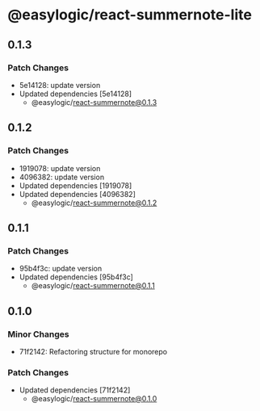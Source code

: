 # @easylogic/react-summernote-lite

## 0.1.3

### Patch Changes

- 5e14128: update version
- Updated dependencies [5e14128]
  - @easylogic/react-summernote@0.1.3

## 0.1.2

### Patch Changes

- 1919078: update version
- 4096382: update version
- Updated dependencies [1919078]
- Updated dependencies [4096382]
  - @easylogic/react-summernote@0.1.2

## 0.1.1

### Patch Changes

- 95b4f3c: update version
- Updated dependencies [95b4f3c]
  - @easylogic/react-summernote@0.1.1

## 0.1.0

### Minor Changes

- 71f2142: Refactoring structure for monorepo

### Patch Changes

- Updated dependencies [71f2142]
  - @easylogic/react-summernote@0.1.0
